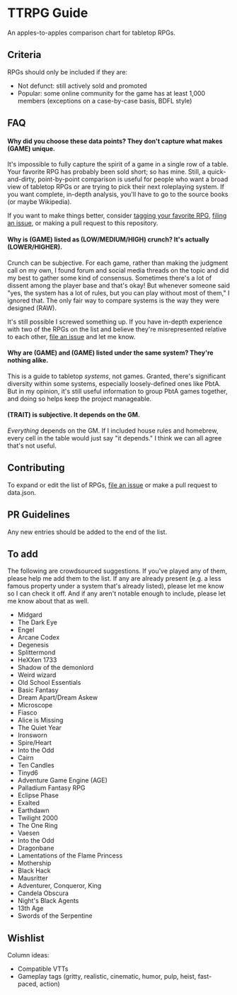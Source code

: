 # TTRPG Guide

An apples-to-apples comparison chart for tabletop RPGs.

## Criteria

RPGs should only be included if they are:

- Not defunct: still actively sold and promoted
- Popular: some online community for the game has at least 1,000 members (exceptions on a case-by-case basis, BDFL style)

## FAQ

#### Why did you choose these data points? They don't capture what makes (GAME) unique.

It's impossible to fully capture the spirit of a game in a single row of a table. Your favorite RPG has probably been sold short; so has mine. Still, a quick-and-dirty, point-by-point comparison is useful for people who want a broad view of tabletop RPGs or are trying to pick their next roleplaying system. If you want complete, in-depth analysis, you'll have to go to the source books (or maybe Wikipedia).

If you want to make things better, consider [tagging your favorite RPG](https://github.com/isaaclyman/ttrpg-guide/issues/3), [filing an issue](https://github.com/isaaclyman/ttrpg-guide/issues/new/choose), or making a pull request to this repository.

#### Why is (GAME) listed as (LOW/MEDIUM/HIGH) crunch? It's actually (LOWER/HIGHER).

Crunch can be subjective. For each game, rather than making the judgment call on my own, I found forum and social media threads on the topic and did my best to gather some kind of consensus. Sometimes there's a lot of dissent among the player base and that's okay! But whenever someone said "yes, the system has a lot of rules, but you can play without most of them," I ignored that. The only fair way to compare systems is the way they were designed (RAW).

It's still possible I screwed something up. If you have in-depth experience with two of the RPGs on the list and believe they're misrepresented relative to each other, [file an issue](https://github.com/isaaclyman/ttrpg-guide/issues/new/choose) and let me know.

#### Why are (GAME) and (GAME) listed under the same system? They're nothing alike.

This is a guide to tabletop *systems*, not games. Granted, there's significant diversity within some systems, especially loosely-defined ones like PbtA. But in my opinion, it's still useful information to group PbtA games together, and doing so helps keep the project manageable.

#### (TRAIT) is subjective. It depends on the GM.

_Everything_ depends on the GM. If I included house rules and homebrew, every cell in the table would just say "it depends." I think we can all agree that's not useful.

## Contributing

To expand or edit the list of RPGs, [file an issue](https://github.com/isaaclyman/ttrpg-guide/issues/new/choose) or make a pull request to data.json.

## PR Guidelines

Any new entries should be added to the end of the list.

## To add

The following are crowdsourced suggestions. If you've played any of them, please help me add them to the list. If any are already present (e.g. a less famous property under a system that's already listed), please let me know so I can check it off. And if any aren't notable enough to include, please let me know about that as well.

- Midgard
- The Dark Eye
- Engel
- Arcane Codex
- Degenesis
- Splittermond
- HeXXen 1733
- Shadow of the demonlord
- Weird wizard
- Old School Essentials
- Basic Fantasy
- Dream Apart/Dream Askew
- Microscope
- Fiasco
- Alice is Missing
- The Quiet Year
- Ironsworn
- Spire/Heart
- Into the Odd
- Cairn
- Ten Candles
- Tinyd6
- Adventure Game Engine (AGE)
- Palladium Fantasy RPG
- Eclipse Phase
- Exalted
- Earthdawn
- Twilight 2000
- The One Ring
- Vaesen
- Into the Odd
- Dragonbane
- Lamentations of the Flame Princess
- Mothership
- Black Hack
- Mausritter
- Adventurer, Conqueror, King
- Candela Obscura
- Night's Black Agents
- 13th Age
- Swords of the Serpentine

## Wishlist

Column ideas:

- Compatible VTTs
- Gameplay tags (gritty, realistic, cinematic, humor, pulp, heist, fast-paced, action)

